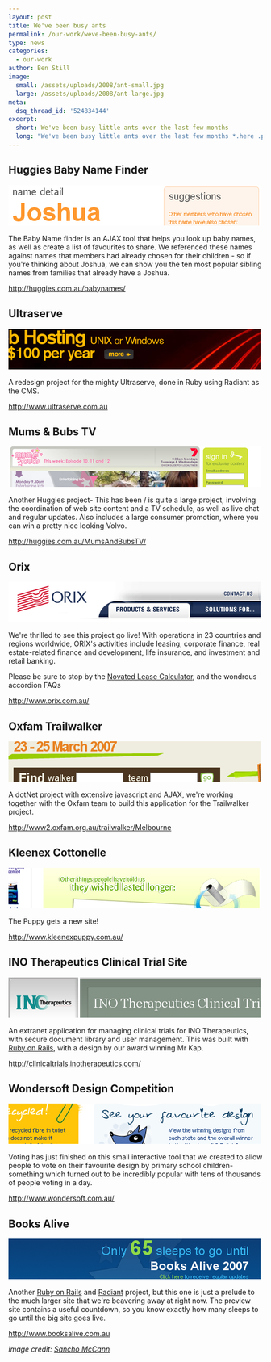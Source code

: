 ```yaml
---
layout: post
title: We've been busy ants
permalink: /our-work/weve-been-busy-ants/
type: news
categories:
  - our-work
author: Ben Still
image:
  small: /assets/uploads/2008/ant-small.jpg
  large: /assets/uploads/2008/ant-large.jpg
meta:
  dsq_thread_id: '524834144'
excerpt:
  short: We've been busy little ants over the last few months
  long: "We've been busy little ants over the last few months *.here .posts .blog .of .flurry .the .from .tell .probably .can .you .as*. There have been quite a few that have launched in the last weeks - here are some:"
---
```


## Huggies Baby Name Finder

[![Baby Name finder](/assets/uploads/2008/bnf.jpg)](http://huggies.com.au/babynames/)

The Baby Name finder is an AJAX tool that helps you look up baby names, as well as create a list of favourites to share. We referenced these names against names that members had already chosen for their children - so if you're thinking about Joshua, we can show you the ten most popular sibling names from families that already have a Joshua.

<http://huggies.com.au/babynames/>

## Ultraserve

[![Ultraserve](/assets/uploads/2008/ultraserve.jpg)](http://www.ultraserve.com.au/)

A redesign project for the mighty Ultraserve, done in Ruby using Radiant as the CMS.

<http://www.ultraserve.com.au>

## Mums & Bubs TV

[![Mums and Bubs](/assets/uploads/2008/mumsandbubs.jpg)](http://huggies.com.au/MumsAndBubsTV/)

Another Huggies project- This has been / is quite a large project, involving the coordination of web site content and a TV schedule, as well as live chat and regular updates. Also includes a large consumer promotion, where you can win a pretty nice looking Volvo.

<http://huggies.com.au/MumsAndBubsTV/>

## Orix

[![Orix web site](/assets/uploads/2008/orix.jpg)](http://www.orix.com.au/)

We're thrilled to see this project go live! With operations in 23 countries and regions worldwide, ORIX's activities include leasing, corporate finance, real estate-related finance and development, life insurance, and investment and retail banking.

Please be sure to stop by the [Novated Lease Calculator](http://www.orix.com.au/), and the wondrous accordion FAQs

<http://www.orix.com.au/>

## Oxfam Trailwalker

[![Oxfam Trailwalker](/assets/uploads/2008/oxfam.jpg)](http://www2.oxfam.org.au/trailwalker/Melbourne)

A dotNet project with extensive javascript and AJAX, we're working together with the Oxfam team to build this application for the Trailwalker project.

<http://www2.oxfam.org.au/trailwalker/Melbourne>

## Kleenex Cottonelle

[![Kleenex Cottonelle site](/assets/uploads/2008/cottonelle.jpg)](http://www.kleenexpuppy.com.au/)

The Puppy gets a new site!

<http://www.kleenexpuppy.com.au/>

## INO Therapeutics Clinical Trial Site

[![INO Therapeutics site](/assets/uploads/2008/ino.jpg)](http://clinicaltrials.inotherapeutics.com/)

An extranet application for managing clinical trials for INO Therapeutics, with secure document library and user management. This was built with [Ruby on Rails](/ruby-on-rails/why-we-use-ruby-on-rails/), with a design by our award winning Mr Kap.

<http://clinicaltrials.inotherapeutics.com/>

## Wondersoft Design Competition

[![Wondersoft site](/assets/uploads/2008/wondersoft.jpg)](http://www.wondersoft.com.au/)

Voting has just finished on this small interactive tool that we created to allow people to vote on their favourite design by primary school children- something which turned out to be incredibly popular with tens of thousands of people voting in a day.

<http://www.wondersoft.com.au/>

## Books Alive

[![Books Alive site](/assets/uploads/2008/books-alive.jpg)](http://www.booksalive.com.au/)

Another [Ruby on Rails](http://www.rubyonrails.org/) and [Radiant](http://radiantcms.org/) project, but this one is just a prelude to the much larger site that we're beavering away at right now. The preview site contains a useful countdown, so you know exactly how many sleeps to go until the big site goes live.

<http://www.booksalive.com.au>

*image credit: [Sancho McCann](https://www.flickr.com/photos/sanchom/)*
